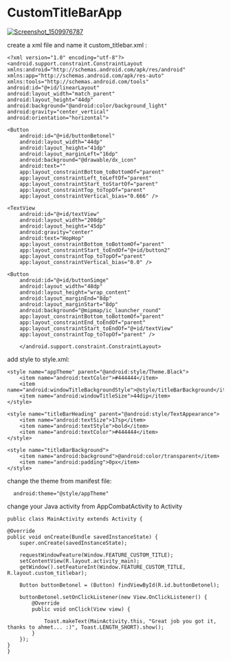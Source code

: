 # CustomTitleBarApp

<a href="https://ibb.co/bQTqhb"><img src="https://image.ibb.co/hDgAhb/Screenshot_1509976787.png" alt="Screenshot_1509976787" border="0"></a>



create a xml file and name it custom_titlebar.xml :


    <?xml version="1.0" encoding="utf-8"?>
    <android.support.constraint.ConstraintLayout xmlns:android="http://schemas.android.com/apk/res/android"
    xmlns:app="http://schemas.android.com/apk/res-auto"
    xmlns:tools="http://schemas.android.com/tools"
    android:id="@+id/linearLayout"
    android:layout_width="match_parent"
    android:layout_height="44dp"
    android:background="@android:color/background_light"
    android:gravity="center_vertical"
    android:orientation="horizontal">
    
    <Button
        android:id="@+id/buttonBetonel"
        android:layout_width="44dp"
        android:layout_height="41dp"
        android:layout_marginLeft="16dp"
        android:background="@drawable/dx_icon"
        android:text=""
        app:layout_constraintBottom_toBottomOf="parent"
        app:layout_constraintLeft_toLeftOf="parent"
        app:layout_constraintStart_toStartOf="parent"
        app:layout_constraintTop_toTopOf="parent"
        app:layout_constraintVertical_bias="0.666" />
        
    <TextView
        android:id="@+id/textView"
        android:layout_width="208dp"
        android:layout_height="45dp"
        android:gravity="center"
        android:text="HopHop"
        app:layout_constraintBottom_toBottomOf="parent"
        app:layout_constraintStart_toEndOf="@+id/button2"
        app:layout_constraintTop_toTopOf="parent"
        app:layout_constraintVertical_bias="0.0" />
        
    <Button
        android:id="@+id/buttonSimge"
        android:layout_width="48dp"
        android:layout_height="wrap_content"
        android:layout_marginEnd="8dp"
        android:layout_marginStart="8dp"
        android:background="@mipmap/ic_launcher_round"
        app:layout_constraintBottom_toBottomOf="parent"
        app:layout_constraintEnd_toEndOf="parent"
        app:layout_constraintStart_toEndOf="@+id/textView"
        app:layout_constraintTop_toTopOf="parent" />
        
        </android.support.constraint.ConstraintLayout>
        
        
        
        
        
add style to style.xml:





    <style name="appTheme" parent="@android:style/Theme.Black">
        <item name="android:textColor">#444444</item>
        <item name="android:windowTitleBackgroundStyle">@style/titleBarBackground</item>
        <item name="android:windowTitleSize">44dip</item>
    </style>

    <style name="titleBarHeading" parent="@android:style/TextAppearance">
        <item name="android:textSize">17sp</item>
        <item name="android:textStyle">bold</item>
        <item name="android:textColor">#444444</item>
    </style>

    <style name="titleBarBackground">
        <item name="android:background">@android:color/transparent</item>
        <item name="android:padding">0px</item>
    </style>
    
    
    
    
    
    
change the theme from manifest file:

      android:theme="@style/appTheme"
      
      
      
      
      
      
change your Java activity from AppCombatActivity to Activity

    public class MainActivity extends Activity {

    @Override
    public void onCreate(Bundle savedInstanceState) {
        super.onCreate(savedInstanceState);

        requestWindowFeature(Window.FEATURE_CUSTOM_TITLE);
        setContentView(R.layout.activity_main);
        getWindow().setFeatureInt(Window.FEATURE_CUSTOM_TITLE, R.layout.custom_titlebar);

        Button buttonBetonel = (Button) findViewById(R.id.buttonBetonel);

        buttonBetonel.setOnClickListener(new View.OnClickListener() {
            @Override
            public void onClick(View view) {

                Toast.makeText(MainActivity.this, "Great job you got it, thanks to ahmet... :)", Toast.LENGTH_SHORT).show();
            }
        });
    }
    }
    
    

